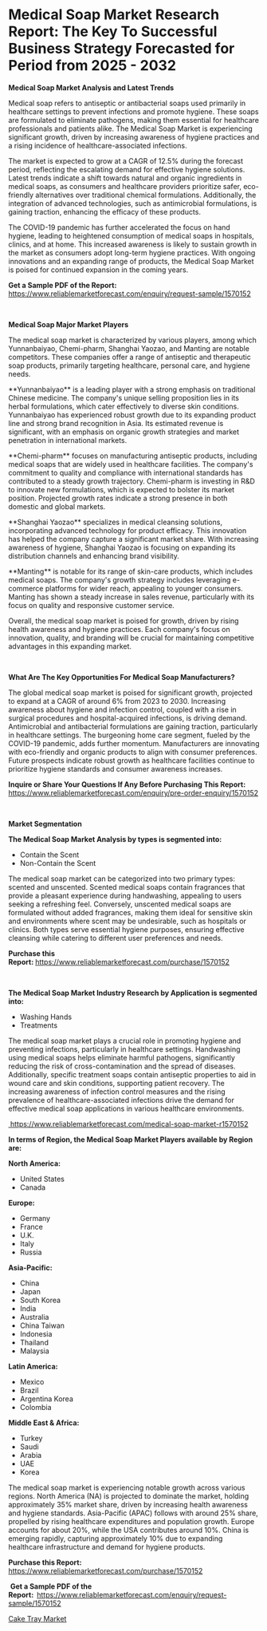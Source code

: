 <p><h1>Medical Soap Market Research Report: The Key To Successful Business Strategy Forecasted for Period from 2025 - 2032</h1></p><p><strong>Medical Soap Market Analysis and Latest Trends</strong></p>
<p><p>Medical soap refers to antiseptic or antibacterial soaps used primarily in healthcare settings to prevent infections and promote hygiene. These soaps are formulated to eliminate pathogens, making them essential for healthcare professionals and patients alike. The Medical Soap Market is experiencing significant growth, driven by increasing awareness of hygiene practices and a rising incidence of healthcare-associated infections. </p><p>The market is expected to grow at a CAGR of 12.5% during the forecast period, reflecting the escalating demand for effective hygiene solutions. Latest trends indicate a shift towards natural and organic ingredients in medical soaps, as consumers and healthcare providers prioritize safer, eco-friendly alternatives over traditional chemical formulations. Additionally, the integration of advanced technologies, such as antimicrobial formulations, is gaining traction, enhancing the efficacy of these products.</p><p>The COVID-19 pandemic has further accelerated the focus on hand hygiene, leading to heightened consumption of medical soaps in hospitals, clinics, and at home. This increased awareness is likely to sustain growth in the market as consumers adopt long-term hygiene practices. With ongoing innovations and an expanding range of products, the Medical Soap Market is poised for continued expansion in the coming years.</p></p>
<p><strong>Get a Sample PDF of the Report:&nbsp;</strong> <a href="https://www.reliablemarketforecast.com/enquiry/request-sample/1570152?utm_campaign=3500&utm_medium=2&utm_source=Github&utm_content=ia&utm_term=04042025&utm_id=medical-soap">https://www.reliablemarketforecast.com/enquiry/request-sample/1570152</a></p>
<p>&nbsp;</p>
<p><strong>Medical Soap Major Market Players</strong></p>
<p><p>The medical soap market is characterized by various players, among which Yunnanbaiyao, Chemi-pharm, Shanghai Yaozao, and Manting are notable competitors. These companies offer a range of antiseptic and therapeutic soap products, primarily targeting healthcare, personal care, and hygiene needs.</p><p>**Yunnanbaiyao** is a leading player with a strong emphasis on traditional Chinese medicine. The company's unique selling proposition lies in its herbal formulations, which cater effectively to diverse skin conditions. Yunnanbaiyao has experienced robust growth due to its expanding product line and strong brand recognition in Asia. Its estimated revenue is significant, with an emphasis on organic growth strategies and market penetration in international markets.</p><p>**Chemi-pharm** focuses on manufacturing antiseptic products, including medical soaps that are widely used in healthcare facilities. The company's commitment to quality and compliance with international standards has contributed to a steady growth trajectory. Chemi-pharm is investing in R&D to innovate new formulations, which is expected to bolster its market position. Projected growth rates indicate a strong presence in both domestic and global markets.</p><p>**Shanghai Yaozao** specializes in medical cleansing solutions, incorporating advanced technology for product efficacy. This innovation has helped the company capture a significant market share. With increasing awareness of hygiene, Shanghai Yaozao is focusing on expanding its distribution channels and enhancing brand visibility.</p><p>**Manting** is notable for its range of skin-care products, which includes medical soaps. The company's growth strategy includes leveraging e-commerce platforms for wider reach, appealing to younger consumers. Manting has shown a steady increase in sales revenue, particularly with its focus on quality and responsive customer service.</p><p>Overall, the medical soap market is poised for growth, driven by rising health awareness and hygiene practices. Each company's focus on innovation, quality, and branding will be crucial for maintaining competitive advantages in this expanding market.</p></p>
<p>&nbsp;</p>
<p><strong>What Are The Key Opportunities For Medical Soap Manufacturers?</strong></p>
<p><p>The global medical soap market is poised for significant growth, projected to expand at a CAGR of around 6% from 2023 to 2030. Increasing awareness about hygiene and infection control, coupled with a rise in surgical procedures and hospital-acquired infections, is driving demand. Antimicrobial and antibacterial formulations are gaining traction, particularly in healthcare settings. The burgeoning home care segment, fueled by the COVID-19 pandemic, adds further momentum. Manufacturers are innovating with eco-friendly and organic products to align with consumer preferences. Future prospects indicate robust growth as healthcare facilities continue to prioritize hygiene standards and consumer awareness increases.</p></p>
<p><strong>Inquire or Share Your Questions If Any Before Purchasing This Report:</strong> <a href="https://www.reliablemarketforecast.com/enquiry/pre-order-enquiry/1570152?utm_campaign=3500&utm_medium=2&utm_source=Github&utm_content=ia&utm_term=04042025&utm_id=medical-soap">https://www.reliablemarketforecast.com/enquiry/pre-order-enquiry/1570152</a></p>
<p>&nbsp;</p>
<p><strong>Market Segmentation</strong></p>
<p><strong>The Medical Soap Market Analysis by types is segmented into:</strong></p>
<p><ul><li>Contain the Scent</li><li>Non-Contain the Scent</li></ul></p>
<p><p>The medical soap market can be categorized into two primary types: scented and unscented. Scented medical soaps contain fragrances that provide a pleasant experience during handwashing, appealing to users seeking a refreshing feel. Conversely, unscented medical soaps are formulated without added fragrances, making them ideal for sensitive skin and environments where scent may be undesirable, such as hospitals or clinics. Both types serve essential hygiene purposes, ensuring effective cleansing while catering to different user preferences and needs.</p></p>
<p><strong>Purchase this Report:&nbsp;</strong><a href="https://www.reliablemarketforecast.com/purchase/1570152?utm_campaign=3500&utm_medium=2&utm_source=Github&utm_content=ia&utm_term=04042025&utm_id=medical-soap">https://www.reliablemarketforecast.com/purchase/1570152</a></p>
<p>&nbsp;</p>
<p><strong>The Medical Soap Market Industry Research by Application is segmented into:</strong></p>
<p><ul><li>Washing Hands</li><li>Treatments</li></ul></p>
<p><p>The medical soap market plays a crucial role in promoting hygiene and preventing infections, particularly in healthcare settings. Handwashing using medical soaps helps eliminate harmful pathogens, significantly reducing the risk of cross-contamination and the spread of diseases. Additionally, specific treatment soaps contain antiseptic properties to aid in wound care and skin conditions, supporting patient recovery. The increasing awareness of infection control measures and the rising prevalence of healthcare-associated infections drive the demand for effective medical soap applications in various healthcare environments.</p></p>
<p><a href="https://www.reliablemarketforecast.com/medical-soap-market-r1570152?utm_campaign=3500&utm_medium=2&utm_source=Github&utm_content=ia&utm_term=04042025&utm_id=medical-soap">&nbsp;https://www.reliablemarketforecast.com/medical-soap-market-r1570152</a></p>
<p><strong>In terms of Region, the Medical Soap Market Players available by Region are:</strong></p>
<p>
    <p> <strong> North America: </strong>
        <ul>
            <li>United States</li>
            <li>Canada</li>
        </ul>
        </p> 
    <p> <strong> Europe: </strong>
        <ul>
            <li>Germany</li>
            <li>France</li>
            <li>U.K.</li>
            <li>Italy</li>
            <li>Russia</li>
        </ul>
        </p> 
    <p> <strong> Asia-Pacific: </strong>
        <ul>
            <li>China</li>
            <li>Japan</li>
            <li>South Korea</li>
            <li>India</li>
            <li>Australia</li>
            <li>China Taiwan</li>
            <li>Indonesia</li>
            <li>Thailand</li>
            <li>Malaysia</li>
        </ul>
        </p> 
    <p> <strong> Latin America: </strong>
        <ul>
            <li>Mexico</li>
            <li>Brazil</li>
            <li>Argentina Korea</li>
            <li>Colombia</li>
        </ul>
        </p> 
    <p> <strong> Middle East & Africa: </strong>
        <ul>
            <li>Turkey</li>
            <li>Saudi</li>
            <li>Arabia</li>
            <li>UAE</li>
            <li>Korea</li>
        </ul>
    </p>
    </p>
<p><p>The medical soap market is experiencing notable growth across various regions. North America (NA) is projected to dominate the market, holding approximately 35% market share, driven by increasing health awareness and hygiene standards. Asia-Pacific (APAC) follows with around 25% share, propelled by rising healthcare expenditures and population growth. Europe accounts for about 20%, while the USA contributes around 10%. China is emerging rapidly, capturing approximately 10% due to expanding healthcare infrastructure and demand for hygiene products.</p></p>
<p><strong>Purchase this Report: </strong><a href="https://www.reliablemarketforecast.com/purchase/1570152?utm_campaign=3500&utm_medium=2&utm_source=Github&utm_content=ia&utm_term=04042025&utm_id=medical-soap">https://www.reliablemarketforecast.com/purchase/1570152</a></p>
<p>&nbsp;<strong>Get a Sample PDF of the Report:&nbsp;&nbsp;</strong><a href="https://www.reliablemarketforecast.com/enquiry/request-sample/1570152?utm_campaign=3500&utm_medium=2&utm_source=Github&utm_content=ia&utm_term=04042025&utm_id=medical-soap">https://www.reliablemarketforecast.com/enquiry/request-sample/1570152</a></p>
<p><strong></strong></p>
<p><p><a href="https://github.com/sharphadan/Market-Research-Report-List-1/blob/main/cake-tray-market.md?utm_campaign=3500&utm_medium=2&utm_source=Github&utm_content=ia&utm_term=04042025&utm_id=medical-soap">Cake Tray Market</a></p></p>